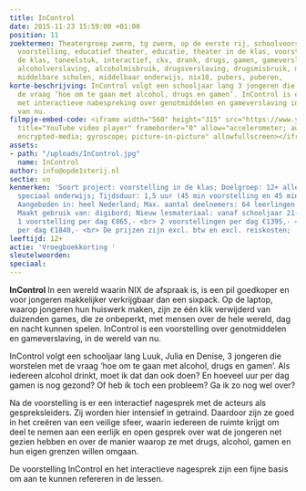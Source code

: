 ```yaml
---
title: InControl
date: 2015-11-23 15:59:00 +01:00
position: 11
zoektermen: Theatergroep zwerm, tg zwerm, op de eerste rij, schoolvoorstelling, educatieve
  voorstelling, educatief theater, educatie, theater in de klas, voorstellingen in
  de klas, toneelstuk, interactief, ckv, drank, drugs, gamen, gameverslaving, alcohol,
  alcoholverslaving, alcoholmisbruik, drugsverslaving, drugsmisbruik, middelbare school,
  middelbare scholen, middelbaar onderwijs, nix18, pubers, puberen,
korte-beschrijving: InControl volgt een schooljaar lang 3 jongeren die worstelen met
  de vraag ‘hoe om te gaan met alcohol, drugs en gamen’. InControl is een voorstelling
  met interactieve nabespreking over genotmiddelen en gameverslaving in de wereld
  van nu.
filmpje-embed-code: <iframe width="560" height="315" src="https://www.youtube.com/embed/cQnG0H9BCRg"
  title="YouTube video player" frameborder="0" allow="accelerometer; autoplay; clipboard-write;
  encrypted-media; gyroscope; picture-in-picture" allowfullscreen></iframe>
assets:
- path: "/uploads/InControl.jpg"
  name: InControl
author: info@opde1sterij.nl
sectie: vo
kenmerken: 'Soort project: voorstelling in de klas; Doelgroep: 12+ alle niveaus ook
  speciaal onderwijs; Tijdsduur: 1,5 uur (45 min voorstelling en 45 min nabespreking);
  Aangeboden in: heel Nederland; Max. aantal deelnemers: 64 leerlingen of 2 klassen;
  Maakt gebruik van: digibord; Nieuw lesmateriaal: vanaf schooljaar 21-22; Prijs:
  1 voorstelling per dag €865,- <br> 2 voorstellingen per dag €1395,- <br> 3 voorstellingen
  per dag €1840,- <br> De prijzen zijn excl. btw en excl. reiskosten; '
leeftijd: 12+
actie: 'Vroegboekkorting '
sleutelwoorden: 
speciaal: 
---
```


**InControl** In een wereld waarin NIX de afspraak is, is een pil goedkoper en voor jongeren makkelijker verkrijgbaar dan een sixpack. Op de laptop, waarop jongeren hun huiswerk maken, zijn ze één klik verwijderd van duizenden games, die ze onbeperkt, met mensen over de hele wereld, dag en nacht kunnen spelen. InControl is een voorstelling over genotmiddelen en gameverslaving, in de wereld van nu.

InControl volgt een schooljaar lang Luuk, Julia en Denise, 3 jongeren die worstelen met de vraag ‘hoe om te gaan met alcohol, drugs en gamen’. Als iedereen alcohol drinkt, moet ik dat dan ook doen? En hoeveel uur per dag gamen is nog gezond? Of heb ik toch een probleem? Ga ik zo nog wel over?

Na de voorstelling is er een interactief nagesprek met de acteurs als gespreksleiders. Zij worden hier intensief in getraind.  Daardoor zijn ze goed in het creëren van een veilige sfeer, waarin iedereen de ruimte krijgt om deel te nemen aan een eerlijk en open gesprek over wat de jongeren net gezien hebben en over de manier waarop ze met drugs, alcohol, gamen en hun eigen grenzen willen omgaan.

De voorstelling InControl en het interactieve nagesprek zijn een fijne basis om aan te kunnen refereren in de lessen.
